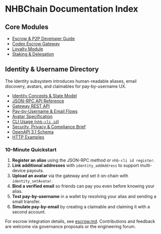 # NHBChain Documentation Index

## Core Modules

* [Escrow & P2P Developer Guide](./escrow.md)
* [Codex Escrow Gateway](./codex-epic-escrow-gateway.md)
* [Loyalty Module](./loyalty.md)
* [Staking & Delegation](./staking.md)

## Identity & Username Directory

The identity subsystem introduces human-readable aliases, email discovery, avatars, and claimables for pay-by-username UX.

* [Identity Concepts & State Model](./identity.md)
* [JSON-RPC API Reference](./identity-api.md)
* [Gateway REST API](./identity-gateway.md)
* [Pay-by-Username & Email Flows](./pay-by-username.md)
* [Avatar Specification](./avatars.md)
* [CLI Usage (`nhb-cli id`)](./identity-cli.md)
* [Security, Privacy & Compliance Brief](./identity-security-compliance.md)
* [OpenAPI 3.1 Schema](./openapi/identity.yaml)
* [HTTP Examples](./examples/identity)

### 10-Minute Quickstart

1. **Register an alias** using the JSON-RPC method or `nhb-cli id register`.
2. **Link additional addresses** with `identity_addAddress` to support multi-device payouts.
3. **Upload an avatar** via the gateway and set it on-chain with `identity_setAvatar`.
4. **Bind a verified email** so friends can pay you even before knowing your alias.
5. **Test pay-by-username** in a wallet by resolving your alias and sending a small transfer.
6. **Simulate pay-by-email** by creating a claimable and claiming it with a second account.

For escrow integration details, see [escrow.md](./escrow.md). Contributions and feedback are welcome via governance proposals or the
engineering forum.
